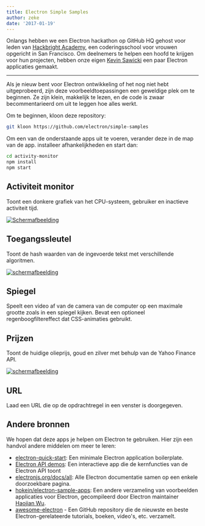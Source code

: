 ```yaml
---
title: Electron Simple Samples
author: zeke
date: '2017-01-19'
---
```


Onlangs hebben we een Electron hackathon op GitHub HQ gehost voor leden van [Hackbright Academy](https://hackbrightacademy.com), een coderingsschool voor vrouwen opgericht in San Francisco. Om deelnemers te helpen een hoofd te krijgen voor hun projecten, hebben onze eigen [Kevin Sawicki](https://github.com/kevinsawicki) een paar Electron applicaties gemaakt.

---

Als je nieuw bent voor Electron ontwikkeling of het nog niet hebt uitgeprobeerd, zijn deze voorbeeldtoepassingen een geweldige plek om te beginnen. Ze zijn klein, makkelijk te lezen, en de code is zwaar becommentarieerd om uit te leggen hoe alles werkt.

Om te beginnen, kloon deze repository:

```sh
git kloon https://github.com/electron/simple-samples
```

Om een van de onderstaande apps uit te voeren, verander deze in de map van de app. installeer afhankelijkheden en start dan:

```sh
cd activity-monitor
npm install
npm start
```

## Activiteit monitor

Toont een donkere grafiek van het CPU-systeem, gebruiker en inactieve activiteit tijd.

[![Schermafbeelding](https://cloud.githubusercontent.com/assets/671378/20894933/3882a328-bacc-11e6-865b-4bc1c5ac7ec7.png)](https://github.com/kevinsawicki/electron-samples/tree/master/activity-monitor)

## Toegangssleutel

Toont de hash waarden van de ingevoerde tekst met verschillende algoritmen.

[![schermafbeelding](https://cloud.githubusercontent.com/assets/671378/21204178/de96fa12-c20a-11e6-8e94-f5b16e676eee.png)](https://github.com/kevinsawicki/electron-samples/tree/master/hash)

## Spiegel

Speelt een video af van de camera van de computer op een maximale grootte zoals in een spiegel kijken. Bevat een optioneel regenboogfiltereffect dat CSS-animaties gebruikt.

## Prijzen

Toont de huidige olieprijs, goud en zilver met behulp van de Yahoo Finance API.

[![schermafbeelding](https://cloud.githubusercontent.com/assets/671378/21198004/6e7a3798-c1f2-11e6-8228-495de90b7797.png)](https://github.com/kevinsawicki/electron-samples/tree/master/prices)

## URL

Laad een URL die op de opdrachtregel in een venster is doorgegeven.

## Andere bronnen

We hopen dat deze apps je helpen om Electron te gebruiken. Hier zijn een handvol andere middelen om meer te leren:

- [electron-quick-start](https://github.com/electron/electron-quick-start): Een minimale Electron application boilerplate.
- [Electron API demos](https://github.com/electron/electron-api-demos): Een interactieve app die de kernfuncties van de Electron API toont
- [electronjs.org/docs/all](https://electronjs.org/docs/all/): Alle Electron documentatie samen op een enkele doorzoekbare pagina.
- [hokein/electron-sample-apps](https://github.com/hokein/electron-sample-apps): Een andere verzameling van voorbeelden applicaties voor Electron, gecompileerd door Electron maintainer [Haojian Wu](https://github.com/hokein).
- [awesome-electron](https://github.com/sindresorhus/awesome-electron) - Een GitHub repository die de nieuwste en beste Electron-gerelateerde tutorials, boeken, video's, etc. verzamelt.